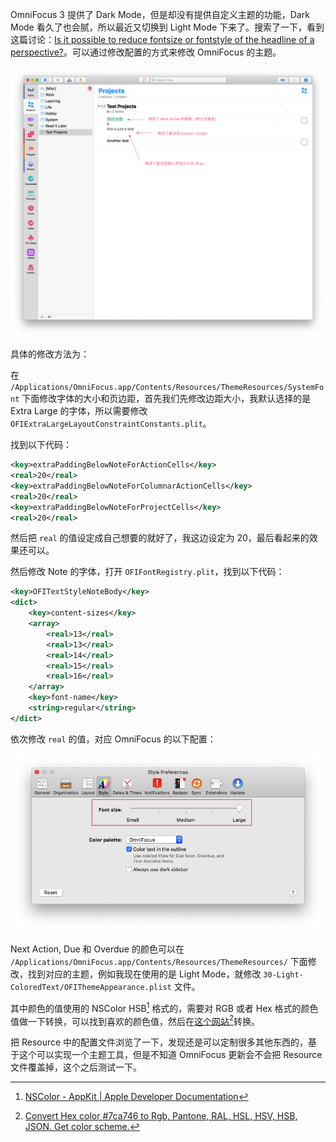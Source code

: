   
OmniFocus 3 提供了 Dark Mode，但是却没有提供自定义主题的功能，Dark Mode 看久了也会腻，所以最近又切换到 Light Mode 下来了。搜索了一下，看到这篇讨论：[Is it possible to reduce fontsize or fontstyle of the headline of a perspective?](https://discourse.omnigroup.com/t/is-it-possible-to-reduce-fontsize-or-fontstyle-of-the-headline-of-a-perspective/44258/8?u=jannock)。可以通过修改配置的方式来修改 OmniFocus 的主题。

![](https://raw.githubusercontent.com/forrestchang/img-repo/master/20190523111224.png)

具体的修改方法为：

在 `/Applications/OmniFocus.app/Contents/Resources/ThemeResources/SystemFont` 下面修改字体的大小和页边距，首先我们先修改边距大小，我默认选择的是 Extra Large 的字体，所以需要修改 `OFIExtraLargeLayoutConstraintConstants.plit`。

找到以下代码：

```xml
<key>extraPaddingBelowNoteForActionCells</key>
<real>20</real>
<key>extraPaddingBelowNoteForColumnarActionCells</key>
<real>20</real>
<key>extraPaddingBelowNoteForProjectCells</key>
<real>20</real>
```

然后把 `real` 的值设定成自己想要的就好了，我这边设定为 20，最后看起来的效果还可以。

然后修改 Note 的字体，打开 `OFIFontRegistry.plit`，找到以下代码：

```xml
<key>OFITextStyleNoteBody</key>
<dict>
	<key>content-sizes</key>
	<array>
		<real>13</real>
		<real>13</real>
		<real>14</real>
		<real>15</real>
		<real>16</real>
	</array>
	<key>font-name</key>
	<string>regular</string>
</dict>
```

依次修改 `real` 的值，对应 OmniFocus 的以下配置：

![](https://raw.githubusercontent.com/forrestchang/img-repo/master/20190523112118.png)

Next Action, Due 和 Overdue 的颜色可以在 `/Applications/OmniFocus.app/Contents/Resources/ThemeResources/` 下面修改，找到对应的主题，例如我现在使用的是 Light Mode，就修改 `30-Light-ColoredText/OFIThemeAppearance.plist` 文件。

其中颜色的值使用的 NSColor HSB[^nscolor] 格式的，需要对 RGB 或者 Hex 格式的颜色值做一下转换，可以找到喜欢的颜色值，然后在[这个网站](https://rgb.to/)[^convert]转换。

把 Resource 中的配置文件浏览了一下，发现还是可以定制很多其他东西的，基于这个可以实现一个主题工具，但是不知道 OmniFocus 更新会不会把 Resource 文件覆盖掉，这个之后测试一下。

[^nscolor]: [NSColor - AppKit | Apple Developer Documentation](https://developer.apple.com/documentation/appkit/nscolor)
[^convert]: [Convert Hex color #7ca746 to Rgb, Pantone, RAL, HSL, HSV, HSB, JSON. Get color scheme.](https://rgb.to/)
